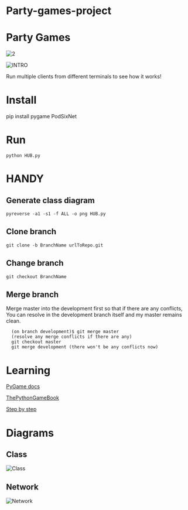 # Party-games-project
# Party Games
![2](https://user-images.githubusercontent.com/32672628/136943994-89c7961f-33a8-4499-b97b-3d197c7095ff.gif)

![INTRO](https://github.coventry.ac.uk/mikalaum/party-games/blob/master/2.gif)

Run multiple clients from different terminals to see how it works!

# Install

pip install pygame PodSixNet

# Run

```python HUB.py```

# HANDY

## Generate class diagram 

```pyreverse -a1 -s1 -f ALL -o png HUB.py```

## Clone branch

```git clone -b BranchName urlToRepo.git```

## Change branch

```git checkout BranchName```

## Merge branch

Merge master into the development first so that if there are any conflicts, You can resolve in the development branch itself and my master remains clean.
```
  (on branch development)$ git merge master
  (resolve any merge conflicts if there are any)
  git checkout master
  git merge development (there won't be any conflicts now)
```

# Learning

[PyGame docs](https://www.pygame.org/docs/)

[ThePythonGameBook](http://thepythongamebook.com/en:pygame:step000)

[Step by step](https://www.raywenderlich.com/2614-multiplayer-game-programming-for-teens-with-python-part-1)

# Diagrams

## Class 

![Class](https://github.coventry.ac.uk/mikalaum/party-games/blob/Dev/diagrams/classes.png)

## Network

![Network](https://github.coventry.ac.uk/mikalaum/party-games/blob/Dev/diagrams/Network-User-communication.png)

